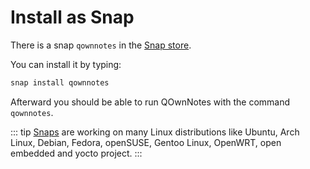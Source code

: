 # Install as Snap

There is a snap `qownnotes` in the [Snap store](https://snapcraft.io/qownnotes).

You can install it by typing:

```bash
snap install qownnotes
```

Afterward you should be able to run QOwnNotes with the command `qownnotes`.

::: tip
[Snaps](http://snapcraft.io) are working on many Linux distributions like Ubuntu, Arch Linux, Debian, Fedora, 
openSUSE, Gentoo Linux, OpenWRT, open embedded and yocto project.
:::
